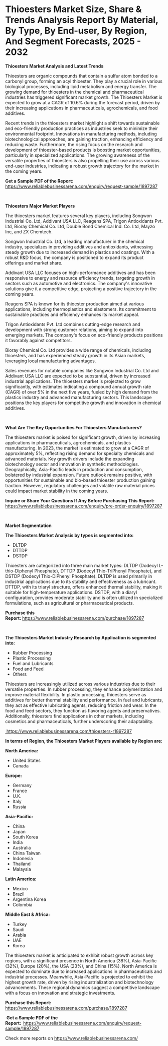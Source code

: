 <p><h1>Thioesters Market Size, Share & Trends Analysis Report By Material, By Type, By End-user, By Region, And Segment Forecasts, 2025 - 2032</h1></p><p><strong>Thioesters Market Analysis and Latest Trends</strong></p>
<p><p>Thioesters are organic compounds that contain a sulfur atom bonded to a carbonyl group, forming an acyl thioester. They play a crucial role in various biological processes, including lipid metabolism and energy transfer. The growing demand for thioesters in the chemical and pharmaceutical industries has triggered significant market growth. The Thioesters Market is expected to grow at a CAGR of 10.6% during the forecast period, driven by their increasing applications in pharmaceuticals, agrochemicals, and food additives.</p><p>Recent trends in the thioesters market highlight a shift towards sustainable and eco-friendly production practices as industries seek to minimize their environmental footprint. Innovations in manufacturing methods, including biotechnological approaches, are gaining traction, enhancing efficiency and reducing waste. Furthermore, the rising focus on the research and development of thioester-based products is boosting market opportunities, particularly in specialized applications. The growing awareness of the versatile properties of thioesters is also propelling their use across various end-user industries, indicating a robust growth trajectory for the market in the coming years.</p></p>
<p><strong>Get a Sample PDF of the Report:&nbsp;</strong> <a href="https://www.reliablebusinessarena.com/enquiry/request-sample/1897287?utm_campaign=1912&utm_medium=2&utm_source=Github&utm_content=ia&utm_term=30012025&utm_id=thioesters">https://www.reliablebusinessarena.com/enquiry/request-sample/1897287</a></p>
<p>&nbsp;</p>
<p><strong>Thioesters Major Market Players</strong></p>
<p><p>The thioesters market features several key players, including Songwon Industrial Co. Ltd, Addivant USA LLC, Reagens SPA, Trigon Antioxidants Pvt. Ltd, Bioray Chemical Co. Ltd, Double Bond Chemical Ind. Co. Ltd, Mayzo Inc, and ZX Chemtech. </p><p>Songwon Industrial Co. Ltd, a leading manufacturer in the chemical industry, specializes in providing additives and antioxidants, witnessing steady growth due to increased demand in plastics and coatings. With a robust R&D focus, the company is positioned to expand its product offerings and market share.</p><p>Addivant USA LLC focuses on high-performance additives and has been responsive to energy and resource efficiency trends, targeting growth in sectors such as automotive and electronics. The company's innovative solutions give it a competitive edge, projecting a positive trajectory in the coming years.</p><p>Reagens SPA is known for its thioester production aimed at various applications, including thermoplastics and elastomers. Its commitment to sustainable practices and efficiency enhances its market appeal.</p><p>Trigon Antioxidants Pvt. Ltd combines cutting-edge research and development with strong customer relations, aiming to expand into emerging markets. The company's focus on eco-friendly products positions it favorably against competitors.</p><p>Bioray Chemical Co. Ltd provides a wide range of chemicals, including thioesters, and has experienced steady growth in its Asian markets, leveraging local manufacturing advantages.</p><p>Sales revenues for notable companies like Songwon Industrial Co. Ltd and Addivant USA LLC are expected to be substantial, driven by increased industrial applications. The thioesters market is projected to grow significantly, with estimates indicating a compound annual growth rate (CAGR) of over 5% in the next five years, fueled by high demand from the plastics industry and advanced manufacturing sectors. This landscape positions the key players for competitive growth and innovation in chemical additives.</p></p>
<p>&nbsp;</p>
<p><strong>What Are The Key Opportunities For Thioesters Manufacturers?</strong></p>
<p><p>The thioesters market is poised for significant growth, driven by increasing applications in pharmaceuticals, agrochemicals, and plastics manufacturing. In 2023, the market is estimated to grow at a CAGR of approximately 5%, reflecting rising demand for specialty chemicals and advanced materials. Key growth drivers include the expanding biotechnology sector and innovation in synthetic methodologies. Geographically, Asia-Pacific leads in production and consumption, bolstered by industrial expansion. Future outlook remains positive, with opportunities for sustainable and bio-based thioester production gaining traction. However, regulatory challenges and volatile raw material prices could impact market stability in the coming years.</p></p>
<p><strong>Inquire or Share Your Questions If Any Before Purchasing This Report:</strong> <a href="https://www.reliablebusinessarena.com/enquiry/pre-order-enquiry/1897287?utm_campaign=1912&utm_medium=2&utm_source=Github&utm_content=ia&utm_term=30012025&utm_id=thioesters">https://www.reliablebusinessarena.com/enquiry/pre-order-enquiry/1897287</a></p>
<p>&nbsp;</p>
<p><strong>Market Segmentation</strong></p>
<p><strong>The Thioesters Market Analysis by types is segmented into:</strong></p>
<p><ul><li>DLTDP</li><li>DTTDP</li><li>DSTDP</li></ul></p>
<p><p>Thioesters are categorized into three main market types: DLTDP (Dodecyl L-thio-Diphenyl Phosphate), DTTDP (Dodecyl Thio-TriPhenyl Phosphate), and DSTDP (Dodecyl Thio-DiPhenyl Phosphate). DLTDP is used primarily in industrial applications due to its stability and effectiveness as a lubricant. DTTDP, with its triaryl structure, offers enhanced thermal stability, making it suitable for high-temperature applications. DSTDP, with a diaryl configuration, provides moderate stability and is often utilized in specialized formulations, such as agricultural or pharmaceutical products.</p></p>
<p><strong>Purchase this Report:&nbsp;</strong><a href="https://www.reliablebusinessarena.com/purchase/1897287?utm_campaign=1912&utm_medium=2&utm_source=Github&utm_content=ia&utm_term=30012025&utm_id=thioesters">https://www.reliablebusinessarena.com/purchase/1897287</a></p>
<p>&nbsp;</p>
<p><strong>The Thioesters Market Industry Research by Application is segmented into:</strong></p>
<p><ul><li>Rubber Processing</li><li>Plastic Processing</li><li>Fuel and Lubricants</li><li>Food and Feed</li><li>Others</li></ul></p>
<p><p>Thioesters are increasingly utilized across various industries due to their versatile properties. In rubber processing, they enhance polymerization and improve material flexibility. In plastic processing, thioesters serve as additives for better thermal stability and performance. In fuel and lubricants, they act as effective lubricating agents, reducing friction and wear. In the food and feed sectors, they function as flavoring agents and preservatives. Additionally, thioesters find applications in other markets, including cosmetics and pharmaceuticals, further underscoring their adaptability.</p></p>
<p><a href="https://www.reliablebusinessarena.com/thioesters-r1897287?utm_campaign=1912&utm_medium=2&utm_source=Github&utm_content=ia&utm_term=30012025&utm_id=thioesters">&nbsp;https://www.reliablebusinessarena.com/thioesters-r1897287</a></p>
<p><strong>In terms of Region, the Thioesters Market Players available by Region are:</strong></p>
<p>
    <p> <strong> North America: </strong>
        <ul>
            <li>United States</li>
            <li>Canada</li>
        </ul>
        </p> 
    <p> <strong> Europe: </strong>
        <ul>
            <li>Germany</li>
            <li>France</li>
            <li>U.K.</li>
            <li>Italy</li>
            <li>Russia</li>
        </ul>
        </p> 
    <p> <strong> Asia-Pacific: </strong>
        <ul>
            <li>China</li>
            <li>Japan</li>
            <li>South Korea</li>
            <li>India</li>
            <li>Australia</li>
            <li>China Taiwan</li>
            <li>Indonesia</li>
            <li>Thailand</li>
            <li>Malaysia</li>
        </ul>
        </p> 
    <p> <strong> Latin America: </strong>
        <ul>
            <li>Mexico</li>
            <li>Brazil</li>
            <li>Argentina Korea</li>
            <li>Colombia</li>
        </ul>
        </p> 
    <p> <strong> Middle East & Africa: </strong>
        <ul>
            <li>Turkey</li>
            <li>Saudi</li>
            <li>Arabia</li>
            <li>UAE</li>
            <li>Korea</li>
        </ul>
    </p>
    </p>
<p><p>The thioesters market is anticipated to exhibit robust growth across key regions, with a significant presence in North America (38%), Asia-Pacific (32%), Europe (20%), the USA (23%), and China (15%). North America is expected to dominate due to increased applications in pharmaceuticals and industrial processes. Meanwhile, Asia-Pacific is projected to exhibit the highest growth rate, driven by rising industrialization and biotechnology advancements. These regional dynamics suggest a competitive landscape with a focus on innovation and strategic investments.</p></p>
<p><strong>Purchase this Report: </strong><a href="https://www.reliablebusinessarena.com/purchase/1897287?utm_campaign=1912&utm_medium=2&utm_source=Github&utm_content=ia&utm_term=30012025&utm_id=thioesters">https://www.reliablebusinessarena.com/purchase/1897287</a></p>
<p>&nbsp;<strong>Get a Sample PDF of the Report:&nbsp;&nbsp;</strong><a href="https://www.reliablebusinessarena.com/enquiry/request-sample/1897287?utm_campaign=1912&utm_medium=2&utm_source=Github&utm_content=ia&utm_term=30012025&utm_id=thioesters">https://www.reliablebusinessarena.com/enquiry/request-sample/1897287</a></p>
<p><strong></strong></p>
<p>Check more reports on <a href="https://www.reliablebusinessarena.com/?utm_campaign=1912&utm_medium=2&utm_source=Github&utm_content=ia&utm_term=30012025&utm_id=thioesters">https://www.reliablebusinessarena.com/</a></p>